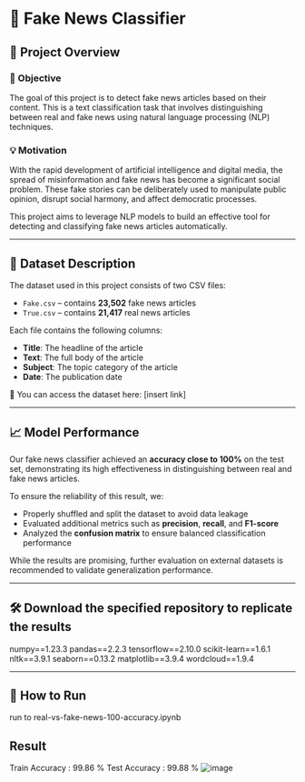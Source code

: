 # 📰 Fake News Classifier

## 📌 Project Overview

### 🎯 Objective
The goal of this project is to detect fake news articles based on their content. This is a text classification task that involves distinguishing between real and fake news using natural language processing (NLP) techniques.

### 💡 Motivation
With the rapid development of artificial intelligence and digital media, the spread of misinformation and fake news has become a significant social problem. These fake stories can be deliberately used to manipulate public opinion, disrupt social harmony, and affect democratic processes.

This project aims to leverage NLP models to build an effective tool for detecting and classifying fake news articles automatically.

---

## 📂 Dataset Description

The dataset used in this project consists of two CSV files:

- `Fake.csv` – contains **23,502** fake news articles  
- `True.csv` – contains **21,417** real news articles  

Each file contains the following columns:

- **Title**: The headline of the article  
- **Text**: The full body of the article  
- **Subject**: The topic category of the article  
- **Date**: The publication date  

🔗 You can access the dataset here: [insert link]

---

## 📈 Model Performance

Our fake news classifier achieved an **accuracy close to 100%** on the test set, demonstrating its high effectiveness in distinguishing between real and fake news articles.

To ensure the reliability of this result, we:
- Properly shuffled and split the dataset to avoid data leakage
- Evaluated additional metrics such as **precision**, **recall**, and **F1-score**
- Analyzed the **confusion matrix** to ensure balanced classification performance

While the results are promising, further evaluation on external datasets is recommended to validate generalization performance.

---

## 🛠️ Download the specified repository to replicate the results

numpy==1.23.3
pandas==2.2.3
tensorflow==2.10.0
scikit-learn==1.6.1
nltk==3.9.1
seaborn==0.13.2
matplotlib==3.9.4
wordcloud==1.9.4

---

## 🚀 How to Run

run to real-vs-fake-news-100-accuracy.ipynb

## Result

Train Accuracy : 99.86 %
Test Accuracy  : 99.88 %
![image](https://github.com/user-attachments/assets/1748a3d8-f88e-4a2b-a5e0-c40ec06fd296)
